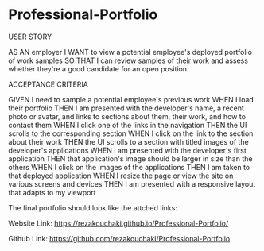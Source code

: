 # Professional-Portfolio

USER STORY

AS AN employer
I WANT to view a potential employee's deployed portfolio of work samples
SO THAT I can review samples of their work and assess whether they're a good candidate for an open position.

ACCEPTANCE CRITERIA

GIVEN I need to sample a potential employee's previous work
WHEN I load their portfolio
THEN I am presented with the developer's name, a recent photo or avatar, and links to sections about them, their work, and how to contact them
WHEN I click one of the links in the navigation
THEN the UI scrolls to the corresponding section
WHEN I click on the link to the section about their work
THEN the UI scrolls to a section with titled images of the developer's applications
WHEN I am presented with the developer's first application
THEN that application's image should be larger in size than the others
WHEN I click on the images of the applications
THEN I am taken to that deployed application
WHEN I resize the page or view the site on various screens and devices
THEN I am presented with a responsive layout that adapts to my viewport


The final portfolio should look like the attched links:


Website Link: https://rezakouchaki.github.io/Professional-Portfolio/

Github Link: https://github.com/rezakouchaki/Professional-Portfolio
